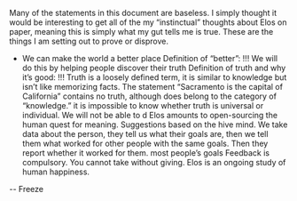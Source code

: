 Many of the statements in this document are baseless.  I simply thought it would be interesting to get all of the my “instinctual” thoughts about Elos on paper, meaning this is simply what my gut tells me is true.  These are the things I am setting out to prove or disprove.

 * We can make the world a better place
Definition of “better”: !!!
We will do this by helping people discover their truth
Definition of truth and why it’s good: !!!
Truth is a loosely defined term, it is similar to knowledge but isn’t like memorizing facts.  The statement “Sacramento is the capital of California” contains no truth, although does belong to the category of “knowledge.”
it is impossible to know whether truth is universal or individual.
We will not be able to d
Elos amounts to open-sourcing the human quest for meaning.  Suggestions based on the hive mind.
We take data about the person, they tell us what their goals are, then we tell them what worked for other people with the same goals.  Then they report whether it worked for them.
most people’s goals
Feedback is compulsory.  You cannot take without giving.
Elos is an ongoing study of human happiness.


-- Freeze
